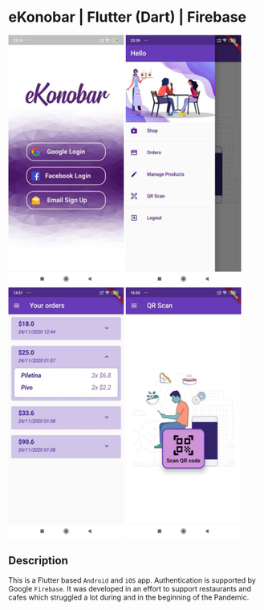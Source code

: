 # eKonobar | Flutter (Dart) | Firebase

<img src="https://github.com/Aback231/eKonobar-Flutter-Firebase/blob/main/log_in.jpeg" width="230" height="500"> <img src="https://github.com/Aback231/eKonobar-Flutter-Firebase/blob/main/menu.jpeg" width="230" height="500"> <img src="https://github.com/Aback231/eKonobar-Flutter-Firebase/blob/main/orders.jpeg" width="230" height="500"> <img src="https://github.com/Aback231/eKonobar-Flutter-Firebase/blob/main/qr_scan.jpeg" width="230" height="500">

## Description

This is a Flutter based `Android` and `iOS` app. Authentication is supported by Google `Firebase`. It was developed in an effort to support restaurants and cafes which struggled a lot during and in the beginning of the Pandemic.


